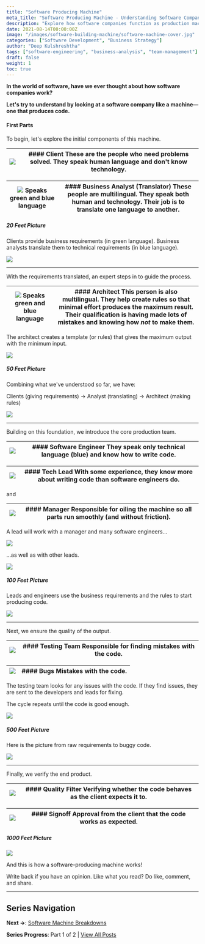 ```yaml
---
title: "Software Producing Machine"
meta_title: "Software Producing Machine - Understanding Software Companies as Production Systems"
description: "Explore how software companies function as production machines, from requirements to final code delivery. Learn about the key components and processes that drive software development."
date: 2021-08-14T00:00:00Z
image: "/images/software-building-machine/software-machine-cover.jpg"
categories: ["Software Development", "Business Strategy"]
author: "Deep Kulshreshtha"
tags: ["software-engineering", "business-analysis", "team-management"]
draft: false
weight: 1
toc: true
---
```


**In the world of software, have we ever thought about how software companies work?**

**Let's try to understand by looking at a software company like a machine—one that produces code.**

#### First Parts

To begin, let's explore the initial components of this machine.

| ![](/images/software-building-machine/client-icon.png) | #### Client These are the people who need problems solved. They speak human language and don't know technology. |
| --- | --- |

| ![](/images/software-building-machine/business-analyst-icon.png) Speaks green and blue language | #### Business Analyst (Translator) These people are multilingual. They speak both human and technology. Their job is to translate one language to another. |
| --- | --- |

##### 20 Feet Picture

Clients provide business requirements (in green language). Business analysts translate them to technical requirements (in blue language).

![](/images/software-building-machine/requirements-translation-diagram.png)

---

With the requirements translated, an expert steps in to guide the process.

| ![](/images/software-building-machine/architect-icon.png) Speaks green and blue language | #### Architect This person is also multilingual. They help create rules so that minimal effort produces the maximum result. Their qualification is having made lots of mistakes and knowing how *not* to make them. |
| --- | --- |

The architect creates a template (or rules) that gives the maximum output with the minimum input.

![](/images/software-building-machine/architect-template-diagram.png)

##### 50 Feet Picture

Combining what we've understood so far, we have:

Clients (giving requirements) -> Analyst (translating) -> Architect (making rules)

![](/images/software-building-machine/requirements-flow-diagram.png)

---

Building on this foundation, we introduce the core production team.

| ![](/images/software-building-machine/software-engineer-icon.png) | #### Software Engineer They speak only technical language (blue) and know how to write code. |
| --- | --- |

| ![](/images/software-building-machine/tech-lead-icon.png) | #### Tech Lead With some experience, they know more about writing code than software engineers do. |
| --- | --- |

and

| ![](/images/software-building-machine/manager-icon.png) | #### Manager Responsible for oiling the machine so all parts run smoothly (and without friction). |
| --- | --- |

A lead will work with a manager and many software engineers...

![](/images/software-building-machine/team-structure-diagram.png)

...as well as with other leads.

![](/images/software-building-machine/leads-collaboration-diagram.png)

##### 100 Feet Picture

Leads and engineers use the business requirements and the rules to start producing code.

![](/images/software-building-machine/code-production-diagram.png)

---

Next, we ensure the quality of the output.

| ![](/images/software-building-machine/testing-team-icon.png) | #### Testing Team Responsible for finding mistakes with the code. |
| --- | --- |

| ![](/images/software-building-machine/bugs-icon.png) | #### Bugs Mistakes with the code. |
| --- | --- |

The testing team looks for any issues with the code. If they find issues, they are sent to the developers and leads for fixing.

The cycle repeats until the code is good enough.

![](/images/software-building-machine/testing-cycle-diagram.png)

##### 500 Feet Picture

Here is the picture from raw requirements to buggy code.

![](/images/software-building-machine/requirements-to-code-diagram.png)

---

Finally, we verify the end product.

| ![](/images/software-building-machine/quality-filter-icon.png) | #### Quality Filter Verifying whether the code behaves as the client expects it to. |
| --- | --- |

| ![](/images/software-building-machine/signoff-icon.png) | #### Signoff Approval from the client that the code works as expected. |
| --- | --- |

##### 1000 Feet Picture

![](/images/software-building-machine/final-verification-diagram.png)

And this is how a software-producing machine works!

Write back if you have an opinion. Like what you read? Do like, comment, and share.

---

## Series Navigation

**Next →**: [Software Machine Breakdowns](/blog/series/software-building-machine/software-machine-breakdowns/)

**Series Progress**: Part 1 of 2 | [View All Posts](/blog/series/software-building-machine/)
